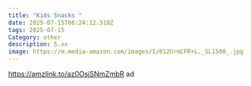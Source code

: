 ```yaml
---
title: "Kids Snacks "
date: 2025-07-15T06:24:12.518Z
tags: 2025-07-15
Category: other
description: 5.xx
image: https://m.media-amazon.com/images/I/812UrmCFR+L._SL1500_.jpg
---
```

https://amzlink.to/az0OsjSNmZmbR ad